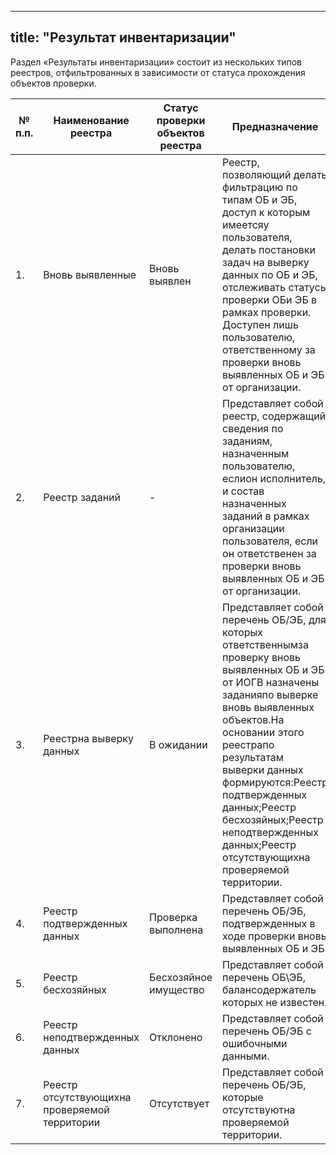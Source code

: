 ---
title: "Результат инвентаризации"
----

Раздел «Результаты инвентаризации» состоит из нескольких типов реестров, отфильтрованных в зависимости от статуса прохождения объектов проверки.

| № п.п. | Наименование реестра                          | Статус проверки объектов реестра | Предназначение                                                                                                                                                                                                                                                                                                                                                   |
|--------|-----------------------------------------------|----------------------------------|------------------------------------------------------------------------------------------------------------------------------------------------------------------------------------------------------------------------------------------------------------------------------------------------------------------------------------------------------------------|
| 1.     | Вновь выявленные                              | Вновь выявлен                    | Реестр, позволяющий делать фильтрацию по типам ОБ и ЭБ, доступ к которым имеетсяу пользователя, делать постановки задач на выверку данных по ОБ и ЭБ, отслеживать статусы проверки ОБи ЭБ в рамках проверки. Доступен лишь пользователю, ответственному за проверки вновь выявленных ОБ и ЭБ от организации.                                                     |
| 2.     | Реестр заданий                                | -                                | Представляет собой реестр, содержащий сведения по заданиям, назначенным пользователю, еслион исполнитель, и состав назначенных заданий в рамках организации пользователя, если он ответственен за проверки вновь выявленных ОБ и ЭБ от организации.                                                                                                              |
| 3.     | Реестрна выверку данных                       | В ожидании                       | Представляет собой перечень ОБ/ЭБ, для которых ответственнымза проверку вновь выявленных ОБ и ЭБ от ИОГВ назначены заданияпо выверке вновь выявленных объектов.На основании этого реестрапо результатам выверки данных формируются:Реестр подтвержденных данных;Реестр бесхозяйных;Реестр неподтвержденных данных;Реестр отсутствующихна проверяемой территории. |
| 4.     | Реестр подтвержденных данных                  | Проверка выполнена               | Представляет собой перечень ОБ/ЭБ, подтвержденных в ходе проверки вновь выявленных ОБ и ЭБ.                                                                                                                                                                                                                                                                      |
| 5.     | Реестр бесхозяйных                            | Бесхозяйное имущество            | Представляет собой перечень ОБ\ЭБ, балансодержатель которых не известен.                                                                                                                                                                                                                                                                                         |
| 6.     | Реестр неподтвержденных данных                | Отклонено                        | Представляет собой перечень ОБ/ЭБ с ошибочными данными.                                                                                                                                                                                                                                                                                                          |
| 7.     | Реестр отсутствующихна проверяемой территории | Отсутствует                      | Представляет собой перечень ОБ/ЭБ, которые отсутствуютна проверяемой территории.                                                                                                                                                                                                                                                                                 |